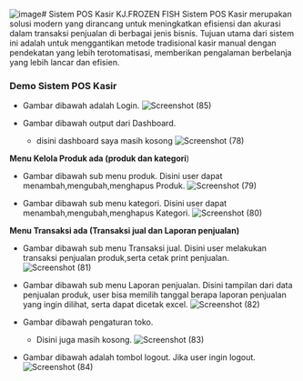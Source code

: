 ![image](https://github.com/ferdycuy/rpl_project/assets/115714443/ff77b751-89d4-430e-a1e6-0e0d4936da1d)# Sistem POS Kasir KJ.FROZEN FISH
Sistem POS Kasir merupakan solusi modern yang dirancang untuk meningkatkan efisiensi dan akurasi dalam transaksi penjualan di berbagai jenis bisnis. Tujuan utama dari sistem ini adalah untuk menggantikan metode tradisional kasir manual dengan pendekatan yang lebih terotomatisasi, memberikan pengalaman berbelanja yang lebih lancar dan efisien.</br>

### Demo Sistem POS Kasir

- Gambar dibawah adalah Login.
![Screenshot (85)](https://github.com/ferdycuy/rpl_project/assets/115714443/2c484201-176c-4001-be5e-ca10a568ceb4)


- Gambar dibawah output dari Dashboard.
  - disini dashboard saya masih kosong
![Screenshot (78)](https://github.com/ferdycuy/rpl_project/assets/115714443/808e7877-c6e2-49a6-b171-64ca4d1034a0)


**Menu Kelola Produk ada (produk dan kategori**)
- Gambar dibawah sub menu produk.
  Disini user dapat menambah,mengubah,menghapus Produk.
![Screenshot (79)](https://github.com/ferdycuy/rpl_project/assets/115714443/33032c68-5238-40c4-836b-2e566efeaa9f)

- Gambar dibawah sub menu kategori.
  Disini user dapat menambah,mengubah,menghapus Kategori.
![Screenshot (80)](https://github.com/ferdycuy/rpl_project/assets/115714443/fa349738-9981-44e0-ac58-20a6217540a7)

**Menu Transaksi ada (Transaksi jual dan Laporan penjualan)**
- Gambar dibawah sub menu Transaksi jual.
  Disini user melakukan transaksi penjualan produk,serta cetak print penjualan.
![Screenshot (81)](https://github.com/ferdycuy/rpl_project/assets/115714443/5b608698-8150-4f5b-8a52-7740cb96ccef)

- Gambar dibawah sub menu Laporan penjualan.
  Disini tampilan dari data penjualan produk, user bisa memilih tanggal berapa laporan penjualan yang ingin dilihat, serta dapat dicetak excel.
![Screenshot (82)](https://github.com/ferdycuy/rpl_project/assets/115714443/174af9b7-48ed-4792-8361-669ca6578f9a)

- Gambar dibawah pengaturan toko.</br>
  - Disini juga masih kosong.
![Screenshot (83)](https://github.com/ferdycuy/rpl_project/assets/115714443/43668606-a4a1-4da4-b79a-312d821b649e)

- Gambar dibawah adalah tombol logout.
  Jika user ingin logout.
![Screenshot (84)](https://github.com/ferdycuy/rpl_project/assets/115714443/5031ce58-7d12-42d0-a545-0f87b3cf797d)





